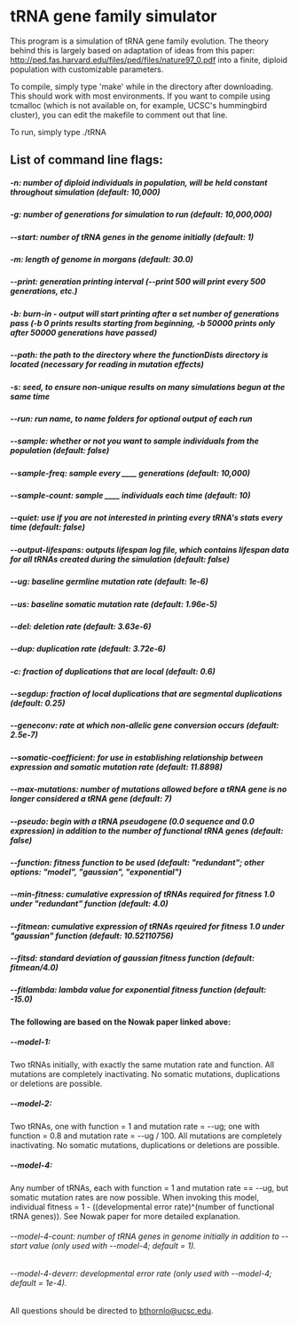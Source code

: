 # tRNA gene family simulator

This program is a simulation of tRNA gene family evolution. The theory behind this is largely based on adaptation of ideas from this paper:
http://ped.fas.harvard.edu/files/ped/files/nature97_0.pdf
into a finite, diploid population with customizable parameters.

To compile, simply type 'make' while in the directory after downloading. This should work with most environments. If you want to compile using tcmalloc (which is not available on, for example, UCSC's hummingbird cluster), you can edit the makefile to comment out that line.

To run, simply type ./tRNA

## List of command line flags:

##### -n: number of diploid individuals in population, will be held constant throughout simulation (default: 10,000)
##### -g: number of generations for simulation to run (default: 10,000,000)
##### --start: number of tRNA genes in the genome initially (default: 1)
##### -m: length of genome in morgans (default: 30.0)

##### --print: generation printing interval (--print 500 will print every 500 generations, etc.)
##### -b: burn-in - output will start printing after a set number of generations pass (-b 0 prints results starting from beginning, -b 50000 prints only after 50000 generations have passed)
##### --path: the path to the directory where the functionDists directory is located (necessary for reading in mutation effects)
##### -s: seed, to ensure non-unique results on many simulations begun at the same time
##### --run: run name, to name folders for optional output of each run
##### --sample: whether or not you want to sample individuals from the population (default: false)
##### --sample-freq: sample every ____ generations (default: 10,000)
##### --sample-count: sample ____ individuals each time (default: 10)
##### --quiet: use if you are not interested in printing every tRNA's stats every time (default: false)
##### --output-lifespans: outputs lifespan log file, which contains lifespan data for all tRNAs created during the simulation (default: false)

##### --ug: baseline germline mutation rate (default: 1e-6)
##### --us: baseline somatic mutation rate (default: 1.96e-5)
##### --del: deletion rate (default: 3.63e-6)
##### --dup: duplication rate (default: 3.72e-6)
##### -c: fraction of duplications that are local (default: 0.6)
##### --segdup: fraction of local duplications that are segmental duplications (default: 0.25)
##### --geneconv: rate at which non-allelic gene conversion occurs (default: 2.5e-7)
##### --somatic-coefficient: for use in establishing relationship between expression and somatic mutation rate (default: 11.8898)
##### --max-mutations: number of mutations allowed before a tRNA gene is no longer considered a tRNA gene (default: 7)
##### --pseudo: begin with a tRNA pseudogene (0.0 sequence and 0.0 expression) in addition to the number of functional tRNA genes (default: false)

##### --function: fitness function to be used (default: "redundant"; other options: "model", "gaussian", "exponential")
##### --min-fitness: cumulative expression of tRNAs required for fitness 1.0 under "redundant" function (default: 4.0)
##### --fitmean: cumulative expression of tRNAs rqeuired for fitness 1.0 under "gaussian" function (default: 10.52110756)
##### --fitsd: standard deviation of gaussian fitness function (default: fitmean/4.0)
##### --fitlambda: lambda value for exponential fitness function (default: -15.0)

#### The following are based on the Nowak paper linked above:

##### --model-1:
Two tRNAs initially, with exactly the same mutation rate and function. All mutations are completely inactivating. No somatic mutations, duplications or deletions are possible.

##### --model-2:
Two tRNAs, one with function = 1 and mutation rate = --ug; one with function = 0.8 and mutation rate = --ug / 100. All mutations are completely inactivating. No somatic mutations, duplications or deletions are possible.

##### --model-4:
Any number of tRNAs, each with function = 1 and mutation rate == --ug, but somatic mutation rates are now possible. When invoking this model, individual fitness = 1 - ((developmental error rate)^(number of functional tRNA genes)). See Nowak paper for more detailed explanation.
###### --model-4-count: number of tRNA genes in genome initially in addition to --start value (only used with --model-4; default = 1).
###### --model-4-deverr: developmental error rate (only used with --model-4; default = 1e-4).

All questions should be directed to bthornlo@ucsc.edu.
